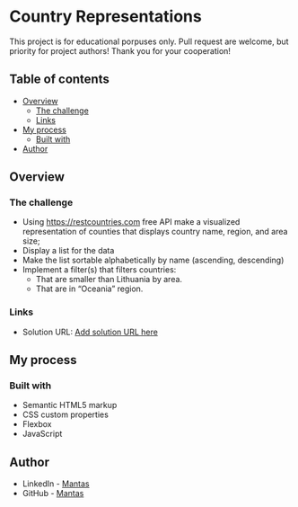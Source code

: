 # Country Representations

This project is for educational porpuses only. Pull request are welcome, but priority for project authors! Thank you for your cooperation!

## Table of contents

- [Overview](#overview)
  - [The challenge](#the-challenge)
  - [Links](#links)
- [My process](#my-process)
  - [Built with](#built-with)
- [Author](#author)

## Overview

### The challenge

- Using https://restcountries.com free API make a visualized representation of counties that displays country name, region, and area size;
- Display a list for the data
- Make the list sortable alphabetically by name (ascending, descending)
- Implement a filter(s) that filters countries:
  - That are smaller than Lithuania by area.
  - That are in “Oceania” region.

### Links

- Solution URL: [Add solution URL here](https://your-solution-url.com)

## My process

### Built with

- Semantic HTML5 markup
- CSS custom properties
- Flexbox
- JavaScript

## Author

- LinkedIn - [Mantas](https://www.linkedin.com/in/mantasgarlauskas/)
- GitHub - [Mantas](https://github.com/MantasGarlauskas)
